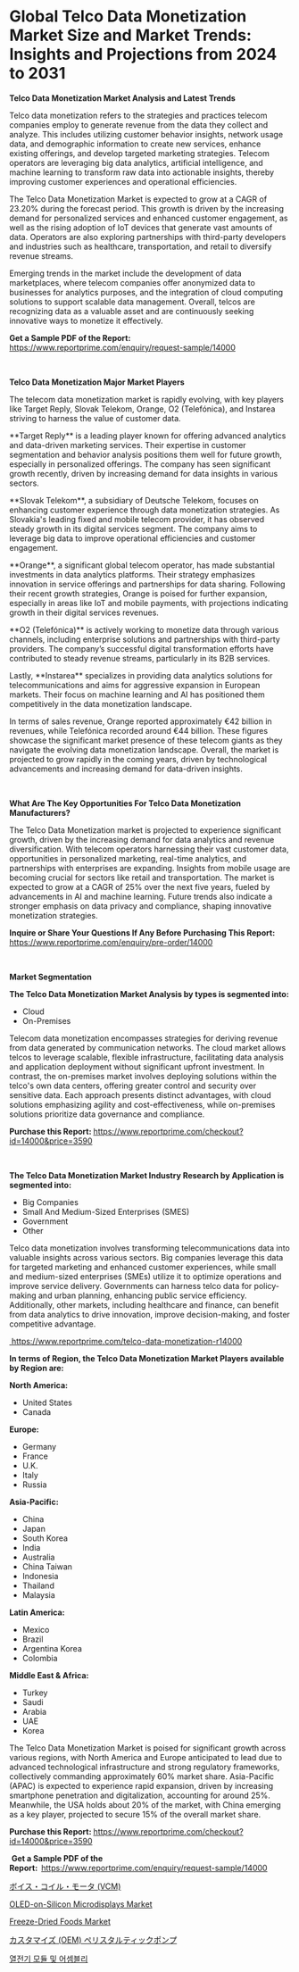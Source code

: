 <p><h1>Global Telco Data Monetization Market Size and Market Trends: Insights and Projections from 2024 to 2031</h1></p><p><strong>Telco Data Monetization Market Analysis and Latest Trends</strong></p>
<p><p>Telco data monetization refers to the strategies and practices telecom companies employ to generate revenue from the data they collect and analyze. This includes utilizing customer behavior insights, network usage data, and demographic information to create new services, enhance existing offerings, and develop targeted marketing strategies. Telecom operators are leveraging big data analytics, artificial intelligence, and machine learning to transform raw data into actionable insights, thereby improving customer experiences and operational efficiencies.</p><p>The Telco Data Monetization Market is expected to grow at a CAGR of 23.20% during the forecast period. This growth is driven by the increasing demand for personalized services and enhanced customer engagement, as well as the rising adoption of IoT devices that generate vast amounts of data. Operators are also exploring partnerships with third-party developers and industries such as healthcare, transportation, and retail to diversify revenue streams.</p><p>Emerging trends in the market include the development of data marketplaces, where telecom companies offer anonymized data to businesses for analytics purposes, and the integration of cloud computing solutions to support scalable data management. Overall, telcos are recognizing data as a valuable asset and are continuously seeking innovative ways to monetize it effectively.</p></p>
<p><strong>Get a Sample PDF of the Report:&nbsp;</strong> <a href="https://www.reportprime.com/enquiry/request-sample/14000">https://www.reportprime.com/enquiry/request-sample/14000</a></p>
<p>&nbsp;</p>
<p><strong>Telco Data Monetization Major Market Players</strong></p>
<p><p>The telecom data monetization market is rapidly evolving, with key players like Target Reply, Slovak Telekom, Orange, O2 (Telefónica), and Instarea striving to harness the value of customer data. </p><p>**Target Reply** is a leading player known for offering advanced analytics and data-driven marketing services. Their expertise in customer segmentation and behavior analysis positions them well for future growth, especially in personalized offerings. The company has seen significant growth recently, driven by increasing demand for data insights in various sectors.</p><p>**Slovak Telekom**, a subsidiary of Deutsche Telekom, focuses on enhancing customer experience through data monetization strategies. As Slovakia's leading fixed and mobile telecom provider, it has observed steady growth in its digital services segment. The company aims to leverage big data to improve operational efficiencies and customer engagement.</p><p>**Orange**, a significant global telecom operator, has made substantial investments in data analytics platforms. Their strategy emphasizes innovation in service offerings and partnerships for data sharing. Following their recent growth strategies, Orange is poised for further expansion, especially in areas like IoT and mobile payments, with projections indicating growth in their digital services revenues.</p><p>**O2 (Telefónica)** is actively working to monetize data through various channels, including enterprise solutions and partnerships with third-party providers. The company’s successful digital transformation efforts have contributed to steady revenue streams, particularly in its B2B services.</p><p>Lastly, **Instarea** specializes in providing data analytics solutions for telecommunications and aims for aggressive expansion in European markets. Their focus on machine learning and AI has positioned them competitively in the data monetization landscape.</p><p>In terms of sales revenue, Orange reported approximately €42 billion in revenues, while Telefónica recorded around €44 billion. These figures showcase the significant market presence of these telecom giants as they navigate the evolving data monetization landscape. Overall, the market is projected to grow rapidly in the coming years, driven by technological advancements and increasing demand for data-driven insights.</p></p>
<p>&nbsp;</p>
<p><strong>What Are The Key Opportunities For Telco Data Monetization Manufacturers?</strong></p>
<p><p>The Telco Data Monetization market is projected to experience significant growth, driven by the increasing demand for data analytics and revenue diversification. With telecom operators harnessing their vast customer data, opportunities in personalized marketing, real-time analytics, and partnerships with enterprises are expanding. Insights from mobile usage are becoming crucial for sectors like retail and transportation. The market is expected to grow at a CAGR of 25% over the next five years, fueled by advancements in AI and machine learning. Future trends also indicate a stronger emphasis on data privacy and compliance, shaping innovative monetization strategies.</p></p>
<p><strong>Inquire or Share Your Questions If Any Before Purchasing This Report:</strong> <a href="https://www.reportprime.com/enquiry/pre-order/14000">https://www.reportprime.com/enquiry/pre-order/14000</a></p>
<p>&nbsp;</p>
<p><strong>Market Segmentation</strong></p>
<p><strong>The Telco Data Monetization Market Analysis by types is segmented into:</strong></p>
<p><ul><li>Cloud</li><li>On-Premises</li></ul></p>
<p><p>Telecom data monetization encompasses strategies for deriving revenue from data generated by communication networks. The cloud market allows telcos to leverage scalable, flexible infrastructure, facilitating data analysis and application deployment without significant upfront investment. In contrast, the on-premises market involves deploying solutions within the telco's own data centers, offering greater control and security over sensitive data. Each approach presents distinct advantages, with cloud solutions emphasizing agility and cost-effectiveness, while on-premises solutions prioritize data governance and compliance.</p></p>
<p><strong>Purchase this Report:&nbsp;</strong><a href="https://www.reportprime.com/checkout?id=14000&price=3590">https://www.reportprime.com/checkout?id=14000&price=3590</a></p>
<p>&nbsp;</p>
<p><strong>The Telco Data Monetization Market Industry Research by Application is segmented into:</strong></p>
<p><ul><li>Big Companies</li><li>Small And Medium-Sized Enterprises (SMES)</li><li>Government</li><li>Other</li></ul></p>
<p><p>Telco data monetization involves transforming telecommunications data into valuable insights across various sectors. Big companies leverage this data for targeted marketing and enhanced customer experiences, while small and medium-sized enterprises (SMEs) utilize it to optimize operations and improve service delivery. Governments can harness telco data for policy-making and urban planning, enhancing public service efficiency. Additionally, other markets, including healthcare and finance, can benefit from data analytics to drive innovation, improve decision-making, and foster competitive advantage.</p></p>
<p><a href="https://www.reportprime.com/telco-data-monetization-r14000">&nbsp;https://www.reportprime.com/telco-data-monetization-r14000</a></p>
<p><strong>In terms of Region, the Telco Data Monetization Market Players available by Region are:</strong></p>
<p>
    <p> <strong> North America: </strong>
        <ul>
            <li>United States</li>
            <li>Canada</li>
        </ul>
        </p> 
    <p> <strong> Europe: </strong>
        <ul>
            <li>Germany</li>
            <li>France</li>
            <li>U.K.</li>
            <li>Italy</li>
            <li>Russia</li>
        </ul>
        </p> 
    <p> <strong> Asia-Pacific: </strong>
        <ul>
            <li>China</li>
            <li>Japan</li>
            <li>South Korea</li>
            <li>India</li>
            <li>Australia</li>
            <li>China Taiwan</li>
            <li>Indonesia</li>
            <li>Thailand</li>
            <li>Malaysia</li>
        </ul>
        </p> 
    <p> <strong> Latin America: </strong>
        <ul>
            <li>Mexico</li>
            <li>Brazil</li>
            <li>Argentina Korea</li>
            <li>Colombia</li>
        </ul>
        </p> 
    <p> <strong> Middle East & Africa: </strong>
        <ul>
            <li>Turkey</li>
            <li>Saudi</li>
            <li>Arabia</li>
            <li>UAE</li>
            <li>Korea</li>
        </ul>
    </p>
    </p>
<p><p>The Telco Data Monetization Market is poised for significant growth across various regions, with North America and Europe anticipated to lead due to advanced technological infrastructure and strong regulatory frameworks, collectively commanding approximately 60% market share. Asia-Pacific (APAC) is expected to experience rapid expansion, driven by increasing smartphone penetration and digitalization, accounting for around 25%. Meanwhile, the USA holds about 20% of the market, with China emerging as a key player, projected to secure 15% of the overall market share.</p></p>
<p><strong>Purchase this Report: </strong><a href="https://www.reportprime.com/checkout?id=14000&price=3590">https://www.reportprime.com/checkout?id=14000&price=3590</a></p>
<p>&nbsp;<strong>Get a Sample PDF of the Report:&nbsp;&nbsp;</strong><a href="https://www.reportprime.com/enquiry/request-sample/14000">https://www.reportprime.com/enquiry/request-sample/14000</a></p>
<p><strong></strong></p>
<p><p><a href="https://medium.com/@ridleydamion/voice-coil-motor-vcm-market-%E3%81%AE%E3%82%B0%E3%83%AD%E3%83%BC%E3%83%90%E3%83%AB%E5%B8%82%E5%A0%B4%E6%A6%82%E8%A6%81%E3%81%AF-%E4%B8%96%E7%95%8C%E3%81%8A%E3%82%88%E3%81%B3%E4%B8%BB%E8%A6%81%E5%B8%82%E5%A0%B4%E3%81%AB%E3%81%8A%E3%81%91%E3%82%8B%E6%A5%AD%E7%95%8C%E3%81%AB%E5%BD%B1%E9%9F%BF%E3%82%92%E4%B8%8E%E3%81%88%E3%82%8B%E4%B8%BB%E8%A6%81%E3%81%AA%E3%83%88%E3%83%AC%E3%83%B3%E3%83%89%E3%81%AB%E3%81%A4%E3%81%84%E3%81%A6-%E7%8B%AC%E8%87%AA%E3%81%AE%E8%A6%96%E7%82%B9%E3%82%92%E6%8F%90%E4%BE%9B%E3%81%97%E3%81%BE%E3%81%99-a9c0463f9ea3">ボイス・コイル・モータ (VCM)</a></p><p><a href="https://medium.com/@emmamurray3644/the-oled-on-silicon-microdisplays-market-is-anticipated-to-experience-significant-growth-with-a-4a5438dbec74">OLED-on-Silicon Microdisplays Market</a></p><p><a href="https://issuu.com/reportprime-2/docs/freeze-dried-foods-market-size-2030_679bdac4d72441">Freeze-Dried Foods Market</a></p><p><a href="https://medium.com/@ridleydamion/customized-oem-peristaltic-pump-market-%E3%81%AF-%E3%82%B3%E3%82%B9%E3%83%88%E7%AE%A1%E7%90%86%E3%81%A8%E5%8A%B9%E7%8E%87%E5%90%91%E4%B8%8A%E3%82%92%E5%84%AA%E5%85%88%E3%81%97%E3%81%BE%E3%81%99-%E3%81%95%E3%82%89%E3%81%AB-%E5%A0%B1%E5%91%8A%E6%9B%B8%E3%81%AF%E5%B8%82%E5%A0%B4%E3%81%AE%E9%9C%80%E8%A6%81%E9%9D%A2%E3%81%A8%E4%BE%9B%E7%B5%A6%E9%9D%A2%E3%81%AE%E4%B8%A1%E6%96%B9%E3%82%92%E3%82%AB%E3%83%90%E3%83%BC%E3%81%97%E3%81%A6%E3%81%84%E3%81%BE%E3%81%99-a25bb5976df3">カスタマイズ (OEM) ペリスタルティックポンプ</a></p><p><a href="https://medium.com/@joshuapierce88/thermoelectric-modules-and-assemblies-market-%EC%9D%98-%EA%B8%80%EB%A1%9C%EB%B2%8C-%EC%8B%9C%EC%9E%A5-%EA%B0%9C%EC%9A%94%EB%8A%94-%EC%A0%84-%EC%84%B8%EA%B3%84-%EB%B0%8F-%EC%A3%BC%EC%9A%94-%EC%8B%9C%EC%9E%A5%EC%9D%98-%EC%82%B0%EC%97%85%EC%97%90-%EC%98%81%ED%96%A5%EC%9D%84-%EB%AF%B8%EC%B9%98%EB%8A%94-%EC%A3%BC%EC%9A%94-%ED%8A%B8%EB%A0%8C%EB%93%9C%EC%97%90-%EB%8C%80%ED%95%9C-6377dbfce3d4">열전기 모듈 및 어셈블리</a></p></p>